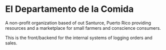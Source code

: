 # El Departamento de la Comida
A non-profit organization based of out Santurce, Puerto Rico providing resources
and a marketplace for small farmers and conscience consumers.

This is the front/backend for the internal systems of logging orders and sales.